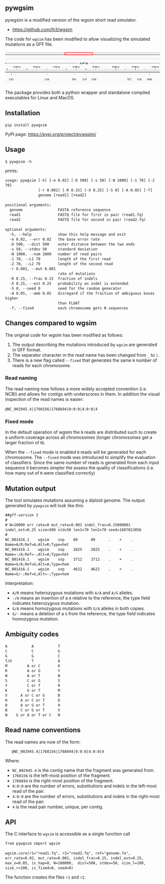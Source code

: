 ## pywgsim

pywgsim is a modified version of the wgsim short read simulator. 

* https://github.com/lh3/wgsim

The code for `wgsim` has been modified to allow visualizing the simulated mutations as a GFF file.

![IGV Screenshot](test/igv-example.png)

The package provides both a python wrapper and standalone compiled executables for Linux and MacOS.

## Installation

    pip install pywgsim

PyPI page: https://pypi.org/project/pywgsim/
 
## Usage

    $ pywgsim -h
    
prints:
    
```
usage: pywgsim [-h] [-e 0.02] [-D 500] [-s 50] [-N 1000] [-1 70] [-2 70]
               [-r 0.001] [-R 0.15] [-X 0.25] [-S 0] [-A 0.05] [-f]
               genome [read1] [read2]

positional arguments:
  genome                FASTA reference sequence
  read1                 FASTQ file for first in pair (read1.fq)
  read2                 FASTQ file for second in pair (read2.fq)

optional arguments:
  -h, --help            show this help message and exit
  -e 0.02, --err 0.02   the base error rate
  -D 500, --dist 500    outer distance between the two ends
  -s 50, --stdev 50     standard deviation
  -N 1000, --num 1000   number of read pairs
  -1 70, --L1 70        length of the first read
  -2 70, --L2 70        length of the second read
  -r 0.001, --mut 0.001
                        rate of mutations
  -R 0.15, --frac 0.15  fraction of indels
  -X 0.25, --ext 0.25   probability an indel is extended
  -S 0, --seed 0        seed for the random generator
  -A 0.05, --amb 0.05   disregard if the fraction of ambiguous bases higher
                        than FLOAT
  -f, --fixed           each chromosome gets N sequences
  ```

## Changes compared to wgsim

The original code for wgsim has been modified as follows:

1. The output describing the mutations introduced by `wgsim` are generated in GFF format.
1. The separator character in the read name has been changed from `_` to `|`. 
1. There is a new flag called `--fixed` that generates the same `N` number of reads for each chromosome.

### Read naming

The read naming now follows a more widely accepted convention (i.e. NCBI) and allows for contigs with underscores in them. In addition the visual inspection of the read names is easier: 

`@NC_002945.4|1768156|1768694|0:0:0|4:0:0|4`

### Fixed mode

In the default operation of wgsim the `N` reads are distributed such to create a uniform coverage across all chromosomes (longer chromosomes get a larger fraction of `N`). 

When the `--fixed` mode is enabled `N` reads will be generated for each chromosome. The `--fixed` mode was introduced to simplify the evaluation of classifiers. Since the same number of reads is generated from each input sequence it becomes simpler the assess the quality of classifications (i.e. how many out of `N` were classified correctly) 
 
## Mutation output

The tool simulates mutations assuming a diploid genome. The output generated by `pywgsim` will look like this:

```
##gff-version 3
#
# N=10000 err_rate=0 mut_rate=0.001 indel_frac=0.15000001 indel_ext=0.25 size=500 std=50 len1=70 len2=70 seed=1607013056
#
NC_001416.1    wgsim    snp    89      89      .    +    .    Name=A/R;Ref=A;Alt=R;Type=het
NC_001416.1    wgsim    snp    2825    2825    .    +    .    Name=-/A;Ref=-;Alt=A;Type=het
NC_001416.1    wgsim    snp    3712    3712    .    +    .    Name=G/A;Ref=G;Alt=A;Type=hom
NC_001416.1    wgsim    snp    4622    4622    .    +    .    Name=G/-;Ref=G;Alt=-;Type=hom
```

Interpretation: 

* `A/R` means heterozygous mutations with `A/A` and `A/G` alleles.
* `-/A` means an insertion of a `A` relative to the reference, the type field indicates heterozygous mutation.
* `G/A` means homozygous mutations with `G/A` alleles in both copies.
* `G/-` means a deletion of a `G` from the reference, the type field indicates homozygous mutation.

## Ambiguity codes

    A           A           T
    C           C           G
    G           G           C
    T/U         T           A
    M         A or C        K
    R         A or G        Y
    W         A or T        W
    S         C or G        S
    Y         C or T        R
    K         G or T        M
    V      A or C or G      B
    H      A or C or T      D
    D      A or G or T      H
    B      C or G or T      V
    N    G or A or T or C   N

## Read name conventions
   
The read names are now of the form:

       @NC_002945.4|1768156|1768694|0:0:0|4:0:0|4

Where:

   * `NC_002945.4` is the contig name that the fragment was generated from.
   * `1768156` is the left-most position of the fragment.
   * `1768694` is the right-most position of the fragment.
   * `0:0:0` are the number of errors, substitutions and indels in the left-most read of the pair.
   * `4:0:0` are the number of errors, substitutions and indels in the right-most read of the pair.
   * `4` is the read pair number, unique, per contig.


## API

The C interface to `wgsim` is accessible as a single function call 

    from pywgsim import wgsim

    wgsim.core(r1="read1.fq", r2="read2.fq", ref="genome.fa", err_rate=0.02, mut_rate=0.001, indel_frac=0.15, indel_ext=0.25, max_n=0.05, is_hap=0, N=100000,  dist=500, stdev=50, size_l=100, size_r=100, is_fixed=0, seed=0)
    
The function creates the files `r1` and `r2`.

